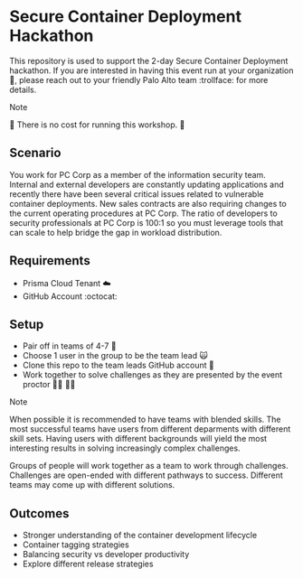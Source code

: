 #  Secure Container Deployment Hackathon

This repository is used to support the 2-day Secure Container Deployment hackathon. If you are interested in having this event run at your organization :office:, please reach out to your friendly Palo Alto team :trollface: for more details. 

> [!NOTE]
> :partying_face: There is no cost for running this workshop. :partying_face:

## Scenario
You work for PC Corp as a member of the information security team. Internal and external developers are constantly updating applications and recently there have been several critical issues related to vulnerable container deployments. New sales contracts are also requiring changes to the current operating procedures at PC Corp. The ratio of developers to security professionals at PC Corp is 100:1 so you must leverage tools that can scale to help bridge the gap in workload distribution. 

## Requirements
* Prisma Cloud Tenant :cloud: 
* GitHub Account :octocat: 

## Setup
* Pair off in teams of 4-7 :busts_in_silhouette:
* Choose 1 user in the group to be the team lead :scream_cat:
* Clone this repo to the team leads GitHub account :file_folder:
* Work together to solve challenges as they are presented by the event proctor :man_teacher: :woman_teacher:

> [!NOTE]
> When possible it is recommended to have teams with blended skills.
> The most successful teams have users from different deparments with different skill sets.
> Having users with different backgrounds will yield the most interesting results in solving increasingly complex challenges.

Groups of people will work together as a team to work through challenges. Challenges are open-ended with different pathways to success. Different teams may come up with different solutions.

## Outcomes
* Stronger understanding of the container development lifecycle
* Container tagging strategies
* Balancing security vs developer productivity
* Explore different release strategies
